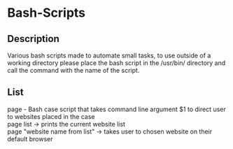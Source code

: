 # Bash-Scripts
## Description
Various bash scripts made to automate small tasks, to use outside of a working directory please place the bash script in the /usr/bin/ directory and call the command with the name of the script.
## List
page - Bash case script that takes command line argument $1 to direct user to websites placed in the case  
page list -> prints the current website list  
page "website name from list" -> takes user to chosen website on their default browser
